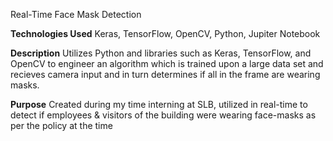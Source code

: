 Real-Time Face Mask Detection

**Technologies Used** Keras, TensorFlow, OpenCV, Python, Jupiter Notebook

**Description** Utilizes Python and libraries such as Keras, TensorFlow, and OpenCV to engineer an algorithm which is trained upon a large data set 
and recieves camera input and in turn determines if all in the frame are wearing masks.

**Purpose** Created during my time interning at SLB, utilized in real-time to detect if employees & visitors of the building were wearing face-masks
as per the policy at the time


